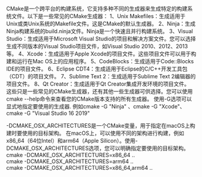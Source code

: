 # 
CMake是一个跨平台的构建系统，它支持多种不同的生成器来生成特定的构建系统文件。以下是一些常见的CMake生成器：
1、Unix Makefiles：生成适用于Unix或类Unix系统的Makefile文件。这是CMake的默认生成器。
2、Ninja：生成Ninja构建系统的build.ninja文件。Ninja是一个快速且并行构建系统。
3、Visual Studio：生成适用于Microsoft Visual Studio的项目和解决方案文件。您可以选择生成不同版本的Visual Studio项目文件，如Visual Studio 2010、2012、2013等。
4、Xcode：生成适用于Apple Xcode的项目文件。这些项目文件可以用于构建和运行在Mac OS上的应用程序。
5、CodeBlocks：生成适用于Code::Blocks IDE的项目文件。
6、Eclipse CDT4：生成适用于Eclipse的C/C++开发工具包（CDT）的项目文件。
7、Sublime Text 2：生成适用于Sublime Text 2编辑器的项目文件。
8、Qt Creator：生成适用于Qt Creator集成开发环境的项目文件。
这些只是一些常见的CMake生成器，还有其他一些生成器可供选择。您可以使用cmake --help命令来查看您的CMake版本支持的所有生成器。
使用-G选项可以显式地指定要使用的生成器.
例如cmake -G "Ninja" 、cmake -G "Xcode"、cmake  -G "Visual Studio 16 2019"


-DCMAKE_OSX_ARCHITECTURES是一个CMake变量，用于指定在macOS上构建时要使用的目标架构。
在macOS上，可以使用不同的架构进行构建，例如x86_64（64位Intel）和arm64（Apple Silicon）。使用-DCMAKE_OSX_ARCHITECTURES选项，您可以明确指定要使用的目标架构。
cmake -DCMAKE_OSX_ARCHITECTURES=x86_64 ..  
cmake -DCMAKE_OSX_ARCHITECTURES=arm64 ..  
cmake -DCMAKE_OSX_ARCHITECTURES=x86_64,arm64 ..  
